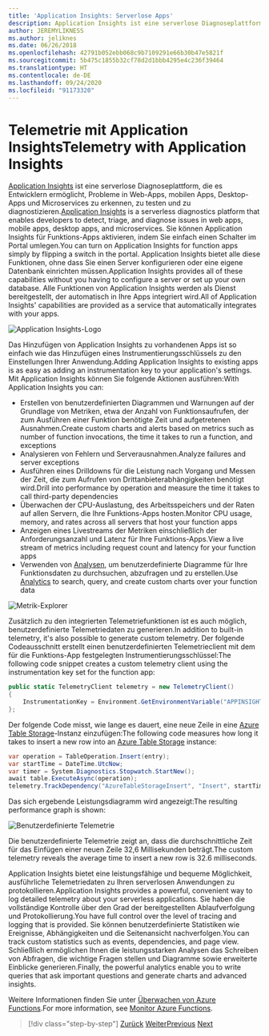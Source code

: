 ```yaml
---
title: 'Application Insights: Serverlose Apps'
description: Application Insights ist eine serverlose Diagnoseplattform, die es Entwicklern ermöglicht, Probleme in Web-Apps, mobilen Apps, Desktop-Apps und Microservices zu erkennen, zu testen und zu diagnostizieren.
author: JEREMYLIKNESS
ms.author: jeliknes
ms.date: 06/26/2018
ms.openlocfilehash: 42791b052ebb068c9b7109291e66b30b47e5821f
ms.sourcegitcommit: 5b475c1855b32cf78d2d1bbb4295e4c236f39464
ms.translationtype: HT
ms.contentlocale: de-DE
ms.lasthandoff: 09/24/2020
ms.locfileid: "91173320"
---
```

# <a name="telemetry-with-application-insights"></a><span data-ttu-id="02a0b-103">Telemetrie mit Application Insights</span><span class="sxs-lookup"><span data-stu-id="02a0b-103">Telemetry with Application Insights</span></span>

<span data-ttu-id="02a0b-104">[Application Insights](/azure/application-insights) ist eine serverlose Diagnoseplattform, die es Entwicklern ermöglicht, Probleme in Web-Apps, mobilen Apps, Desktop-Apps und Microservices zu erkennen, zu testen und zu diagnostizieren.</span><span class="sxs-lookup"><span data-stu-id="02a0b-104">[Application Insights](/azure/application-insights) is a serverless diagnostics platform that enables developers to detect, triage, and diagnose issues in web apps, mobile apps, desktop apps, and microservices.</span></span> <span data-ttu-id="02a0b-105">Sie können Application Insights für Funktions-Apps aktivieren, indem Sie einfach einen Schalter im Portal umlegen.</span><span class="sxs-lookup"><span data-stu-id="02a0b-105">You can turn on Application Insights for function apps simply by flipping a switch in the portal.</span></span> <span data-ttu-id="02a0b-106">Application Insights bietet alle diese Funktionen, ohne dass Sie einen Server konfigurieren oder eine eigene Datenbank einrichten müssen.</span><span class="sxs-lookup"><span data-stu-id="02a0b-106">Application Insights provides all of these capabilities without you having to configure a server or set up your own database.</span></span> <span data-ttu-id="02a0b-107">Alle Funktionen von Application Insights werden als Dienst bereitgestellt, der automatisch in Ihre Apps integriert wird.</span><span class="sxs-lookup"><span data-stu-id="02a0b-107">All of Application Insights' capabilities are provided as a service that automatically integrates with your apps.</span></span>

![Application Insights-Logo](./media/application-insights-logo.png)

<span data-ttu-id="02a0b-109">Das Hinzufügen von Application Insights zu vorhandenen Apps ist so einfach wie das Hinzufügen eines Instrumentierungsschlüssels zu den Einstellungen Ihrer Anwendung.</span><span class="sxs-lookup"><span data-stu-id="02a0b-109">Adding Application Insights to existing apps is as easy as adding an instrumentation key to your application's settings.</span></span> <span data-ttu-id="02a0b-110">Mit Application Insights können Sie folgende Aktionen ausführen:</span><span class="sxs-lookup"><span data-stu-id="02a0b-110">With Application Insights you can:</span></span>

- <span data-ttu-id="02a0b-111">Erstellen von benutzerdefinierten Diagrammen und Warnungen auf der Grundlage von Metriken, etwa der Anzahl von Funktionsaufrufen, der zum Ausführen einer Funktion benötigte Zeit und aufgetretenen Ausnahmen.</span><span class="sxs-lookup"><span data-stu-id="02a0b-111">Create custom charts and alerts based on metrics such as number of function invocations, the time it takes to run a function, and exceptions</span></span>
- <span data-ttu-id="02a0b-112">Analysieren von Fehlern und Serverausnahmen.</span><span class="sxs-lookup"><span data-stu-id="02a0b-112">Analyze failures and server exceptions</span></span>
- <span data-ttu-id="02a0b-113">Ausführen eines Drilldowns für die Leistung nach Vorgang und Messen der Zeit, die zum Aufrufen von Drittanbieterabhängigkeiten benötigt wird.</span><span class="sxs-lookup"><span data-stu-id="02a0b-113">Drill into performance by operation and measure the time it takes to call third-party dependencies</span></span>
- <span data-ttu-id="02a0b-114">Überwachen der CPU-Auslastung, des Arbeitsspeichers und der Raten auf allen Servern, die Ihre Funktions-Apps hosten.</span><span class="sxs-lookup"><span data-stu-id="02a0b-114">Monitor CPU usage, memory, and rates across all servers that host your function apps</span></span>
- <span data-ttu-id="02a0b-115">Anzeigen eines Livestreams der Metriken einschließlich der Anforderungsanzahl und Latenz für Ihre Funktions-Apps.</span><span class="sxs-lookup"><span data-stu-id="02a0b-115">View a live stream of metrics including request count and latency for your function apps</span></span>
- <span data-ttu-id="02a0b-116">Verwenden von [Analysen](/azure/application-insights/app-insights-analytics), um benutzerdefinierte Diagramme für Ihre Funktionsdaten zu durchsuchen, abzufragen und zu erstellen.</span><span class="sxs-lookup"><span data-stu-id="02a0b-116">Use [Analytics](/azure/application-insights/app-insights-analytics) to search, query, and create custom charts over your function data</span></span>

![Metrik-Explorer](./media/metrics-explorer.png)

<span data-ttu-id="02a0b-118">Zusätzlich zu den integrierten Telemetriefunktionen ist es auch möglich, benutzerdefinierte Telemetriedaten zu generieren.</span><span class="sxs-lookup"><span data-stu-id="02a0b-118">In addition to built-in telemetry, it's also possible to generate custom telemetry.</span></span> <span data-ttu-id="02a0b-119">Der folgende Codeausschnitt erstellt einen benutzerdefinierten Telemetrieclient mit dem für die Funktions-App festgelegten Instrumentierungsschlüssel:</span><span class="sxs-lookup"><span data-stu-id="02a0b-119">The following code snippet creates a custom telemetry client using the instrumentation key set for the function app:</span></span>

```csharp
public static TelemetryClient telemetry = new TelemetryClient()
{
    InstrumentationKey = Environment.GetEnvironmentVariable("APPINSIGHTS_INSTRUMENTATIONKEY")
};
```

<span data-ttu-id="02a0b-120">Der folgende Code misst, wie lange es dauert, eine neue Zeile in eine [Azure Table Storage](/azure/cosmos-db/table-storage-overview)-Instanz einzufügen:</span><span class="sxs-lookup"><span data-stu-id="02a0b-120">The following code measures how long it takes to insert a new row into an [Azure Table Storage](/azure/cosmos-db/table-storage-overview) instance:</span></span>

```csharp
var operation = TableOperation.Insert(entry);
var startTime = DateTime.UtcNow;
var timer = System.Diagnostics.Stopwatch.StartNew();
await table.ExecuteAsync(operation);
telemetry.TrackDependency("AzureTableStorageInsert", "Insert", startTime, timer.Elapsed, true);
```

<span data-ttu-id="02a0b-121">Das sich ergebende Leistungsdiagramm wird angezeigt:</span><span class="sxs-lookup"><span data-stu-id="02a0b-121">The resulting performance graph is shown:</span></span>

![Benutzerdefinierte Telemetrie](./media/custom-telemetry.png)

<span data-ttu-id="02a0b-123">Die benutzerdefinierte Telemetrie zeigt an, dass die durchschnittliche Zeit für das Einfügen einer neuen Zeile 32,6 Millisekunden beträgt.</span><span class="sxs-lookup"><span data-stu-id="02a0b-123">The custom telemetry reveals the average time to insert a new row is 32.6 milliseconds.</span></span>

<span data-ttu-id="02a0b-124">Application Insights bietet eine leistungsfähige und bequeme Möglichkeit, ausführliche Telemetriedaten zu Ihren serverlosen Anwendungen zu protokollieren.</span><span class="sxs-lookup"><span data-stu-id="02a0b-124">Application Insights provides a powerful, convenient way to log detailed telemetry about your serverless applications.</span></span> <span data-ttu-id="02a0b-125">Sie haben die vollständige Kontrolle über den Grad der bereitgestellten Ablaufverfolgung und Protokollierung.</span><span class="sxs-lookup"><span data-stu-id="02a0b-125">You have full control over the level of tracing and logging that is provided.</span></span> <span data-ttu-id="02a0b-126">Sie können benutzerdefinierte Statistiken wie Ereignisse, Abhängigkeiten und die Seitenansicht nachverfolgen.</span><span class="sxs-lookup"><span data-stu-id="02a0b-126">You can track custom statistics such as events, dependencies, and page view.</span></span> <span data-ttu-id="02a0b-127">Schließlich ermöglichen Ihnen die leistungsstarken Analysen das Schreiben von Abfragen, die wichtige Fragen stellen und Diagramme sowie erweiterte Einblicke generieren.</span><span class="sxs-lookup"><span data-stu-id="02a0b-127">Finally, the powerful analytics enable you to write queries that ask important questions and generate charts and advanced insights.</span></span>

<span data-ttu-id="02a0b-128">Weitere Informationen finden Sie unter [Überwachen von Azure Functions](/azure/azure-functions/functions-monitoring).</span><span class="sxs-lookup"><span data-stu-id="02a0b-128">For more information, see [Monitor Azure Functions](/azure/azure-functions/functions-monitoring).</span></span>

>[!div class="step-by-step"]
><span data-ttu-id="02a0b-129">[Zurück](azure-functions.md)
>[Weiter](logic-apps.md)</span><span class="sxs-lookup"><span data-stu-id="02a0b-129">[Previous](azure-functions.md)
[Next](logic-apps.md)</span></span>
